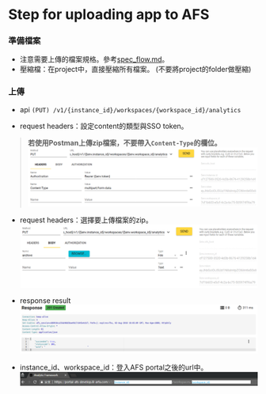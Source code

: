 # Step for uploading app to AFS

### 準備檔案

+ 注意需要上傳的檔案規格。參考[spec_flow.md](./spec_flow.md)。
+ 壓縮檔：在project中，直接壓縮所有檔案。 (不要將project的folder做壓縮)


### 上傳

+ api
`(PUT) /v1/{instance_id}/workspaces/{workspace_id}/analytics`

+ request headers：設定content的類型與SSO token。
> **若使用Postman上傳zip檔案，不要帶入`Content-Type`的欄位。**
![api request headers](./img/upload_request_headers.png)

+ request headers：選擇要上傳檔案的zip。
![api request body](./img/upload_request_body.png)

+ response result
![api response](./img/upload_response.png)

+ instance_id、workspace_id：登入AFS portal之後的url中。
![afs url](./img/afs_url.png)
